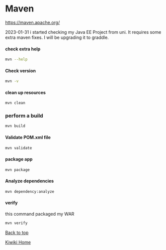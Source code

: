 # Maven

https://maven.apache.org/

2023-01-31
i started checking my Java EE Project from uni. It requires some extra maven fixes. I will be upgrading it to graddle.

#### check extra help

```bash
mvn --help
```

#### Check version

```bash
mvn -v
```

#### clean up resources

```bash
mvn clean
```

### perform a build

```bash
mvn build
```

#### Validate POM.xml file

```bash
mvn validate
```

#### package app

```bash
mvn package
```

#### Analyze dependencies

```bash
mvn dependency:analyze
```

#### verify

this command packaged my WAR

```bash
mvn verify
```
[Back to top](#)

[Kiwiki Home](/../../)